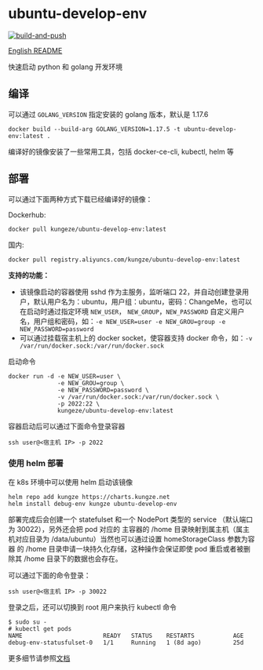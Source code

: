 # ubuntu-develop-env

[![build-and-push](https://github.com/kungze/ubuntu-develop-env/actions/workflows/build-and-push.yaml/badge.svg)](https://github.com/kungze/ubuntu-develop-env/actions/workflows/build-and-push.yaml)

[English README](README_en.md)

快速启动 python 和 golang 开发环境

## 编译

可以通过 `GOLANG_VERSION` 指定安装的 golang 版本，默认是 1.17.6

    docker build --build-arg GOLANG_VERSION=1.17.5 -t ubuntu-develop-env:latest .

编译好的镜像安装了一些常用工具，包括 docker-ce-cli, kubectl, helm 等

## 部署

可以通过下面两种方式下载已经编译好的镜像：

Dockerhub:

    docker pull kungeze/ubuntu-develop-env:latest

国内:

    docker pull registry.aliyuncs.com/kungze/ubuntu-develop-env:latest

**支持的功能：**

* 该镜像启动的容器使用 sshd 作为主服务，监听端口 22，并自动创建登录用户，默认用户名为：ubuntu，用户组：ubuntu，密码：ChangeMe，也可以在启动时通过指定环境 `NEW_USER`，  `NEW_GROUP`，`NEW_PASSWORD` 自定义用户名，用户组和密码，如：`-e NEW_USER=user -e NEW_GROU=group -e NEW_PASSWORD=password`
* 可以通过挂载宿主机上的 docker socket，使容器支持 docker 命令，如：`-v /var/run/docker.sock:/var/run/docker.sock`

启动命令

    docker run -d -e NEW_USER=user \
                  -e NEW_GROU=group \
                  -e NEW_PASSWORD=password \
                  -v /var/run/docker.sock:/var/run/docker.sock \
                  -p 2022:22 \
                  kungeze/ubuntu-develop-env:latest

容器启动后可以通过下面命令登录容器

    ssh user@<宿主机 IP> -p 2022

### 使用 helm 部署

在 k8s 环境中可以使用 helm 启动该镜像

    helm repo add kungze https://charts.kungze.net
    helm install debug-env kungze ubuntu-develop-env

部署完成后会创建一个 statefulset 和一个 NodePort 类型的 service （默认端口为 30022），另外还会把 pod 对应的
主容器的 /home 目录映射到属主机（属主机对应目录为 /data/ubuntu）当然也可以通过设置 homeStorageClass 参数为容器
的 /home 目录申请一块持久化存储，这种操作会保证即使 pod 重启或者被删除其 /home 目录下的数据也会存在。

可以通过下面的命令登录：

  ```console
  ssh user@<宿主机 IP> -p 30022
  ```

登录之后，还可以切换到 root 用户来执行 kubectl 命令

  ```console
  $ sudo su -
  # kubectl get pods
  NAME                       READY   STATUS    RESTARTS           AGE
  debug-env-statusfulset-0   1/1     Running   1 (8d ago)         25d
  ```

更多细节请参照[文档](chart/README.md)
